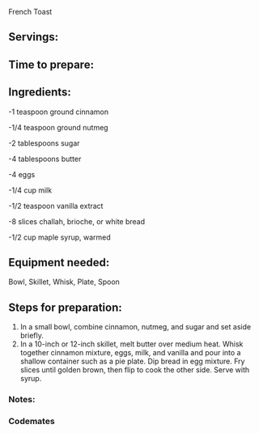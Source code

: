 French Toast

## Servings: 

## Time to prepare: 

## Ingredients:
-1 teaspoon ground cinnamon

-1/4 teaspoon ground nutmeg

-2 tablespoons sugar

-4 tablespoons butter

-4 eggs

-1/4 cup milk

-1/2 teaspoon vanilla extract

-8 slices challah, brioche, or white bread

-1/2 cup maple syrup, warmed

## Equipment needed:
Bowl, Skillet, Whisk, Plate, Spoon

## Steps for preparation:

1. In a small bowl, combine cinnamon, nutmeg, and sugar and set aside briefly. 
2. In a 10-inch or 12-inch skillet, melt butter over medium heat. Whisk together cinnamon mixture, eggs, milk, and vanilla and pour into a shallow container such as a pie plate. Dip bread in egg mixture. Fry slices until golden brown, then flip to cook the other side. Serve with syrup.

### Notes:



### Codemates #

